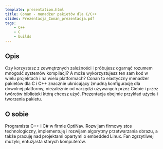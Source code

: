 ```yaml
---
template: presentation.html
title: Conan - menadżer pakietów dla C/C++
slides: Prezentacja_Conan_prezentacja.pdf
tags:
    - C++
    - C
    - builds
---
```


## Opis

Czy korzystasz z zewnętrznych zależności i próbujesz ogarnąć rozumem mnogość systemów kompilacji? A może wykorzystujesz ten sam kod w wielu projektach i na wielu platformach? Conan to elastyczny menadżer pakietów dla C i C++ znacznie ukrócający żmudną konfigurację dla dowolnej platformy, niezależnie od narzędzi używanych przez Ciebie i przez twórców biblioteki którą chcesz użyć. Prezentacja obejmie przykład użycia i tworzenia pakietu.

## O sobie
Programista C++ i C# w firmie OptiNav. Rozwijam firmowy stos technologiczny, implementuję i rozwijam algorytmy przetwarzania obrazu, a także pracuję nad projektami opartymi o embedded Linux. Fan zgrzytliwej muzyki, entuzjasta starych komputerów.
